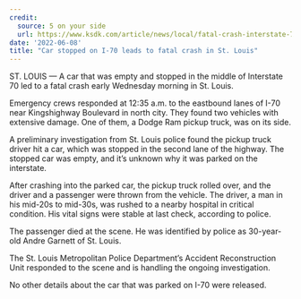 ```yaml
---
credit:
  source: 5 on your side
  url: https://www.ksdk.com/article/news/local/fatal-crash-interstate-70-kingshighway-st-louis/63-f16e1e9f-be1b-4801-9999-786f2dcf18e9
date: '2022-06-08'
title: "Car stopped on I-70 leads to fatal crash in St. Louis"
---
```

ST. LOUIS — A car that was empty and stopped in the middle of Interstate 70 led to a fatal crash early Wednesday morning in St. Louis.

Emergency crews responded at 12:35 a.m. to the eastbound lanes of I-70 near Kingshighway Boulevard in north city. They found two vehicles with extensive damage. One of them, a Dodge Ram pickup truck, was on its side.

A preliminary investigation from St. Louis police found the pickup truck driver hit a car, which was stopped in the second lane of the highway. The stopped car was empty, and it’s unknown why it was parked on the interstate.

After crashing into the parked car, the pickup truck rolled over, and the driver and a passenger were thrown from the vehicle. The driver, a man in his mid-20s to mid-30s, was rushed to a nearby hospital in critical condition. His vital signs were stable at last check, according to police.

The passenger died at the scene. He was identified by police as 30-year-old Andre Garnett of St. Louis.

The St. Louis Metropolitan Police Department’s Accident Reconstruction Unit responded to the scene and is handling the ongoing investigation.

No other details about the car that was parked on I-70 were released.
